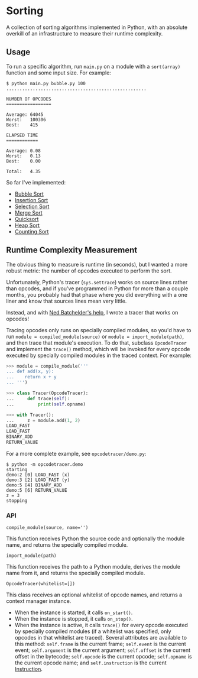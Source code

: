 # Sorting

A collection of sorting algorithms implemented in Python, with an absolute overkill of an infrastructure to
measure their runtime complexity.

## Usage

To run a specific algorithm, run ``main.py`` on a module with a ``sort(array)`` function and some input size.
For example:

```shell
$ python main.py bubble.py 100
.....................................................

NUMBER OF OPCODES
=================

Average: 64045
Worst:   100306
Best:    415

ELAPSED TIME
============

Average: 0.08
Worst:   0.13
Best:    0.00

Total:   4.35
```

So far I've implemented:

- [Bubble Sort](https://en.wikipedia.org/wiki/Bubble_sort)
- [Insertion Sort](https://en.wikipedia.org/wiki/Insertion_sort)
- [Selection Sort](https://en.wikipedia.org/wiki/Selection_sort)
- [Merge Sort](https://en.wikipedia.org/wiki/Merge_sort)
- [Quicksort](https://en.wikipedia.org/wiki/Quicksort)
- [Heap Sort](https://en.wikipedia.org/wiki/Heapsort)
- [Counting Sort](https://en.wikipedia.org/wiki/Counting_sort)

## Runtime Complexity Measurement

The obvious thing to measure is runtime (in seconds), but I wanted a more robust metric: the number of opcodes
executed to perform the sort.

Unfortunately, Python's tracer (``sys.settrace``) works on source lines rather than opcodes, and if you've programmed
in Python for more than a couple months, you probably had that phase where you did everything with a one liner and know
that sources lines mean very little.

Instead, and with [Ned Batchelder's help](https://nedbatchelder.com/blog/200804/wicked_hack_python_bytecode_tracing.html),
I wrote a tracer that works on opcodes! 

Tracing opcodes only runs on specially compiled modules, so you'd have to run ``module = compiled_module(source)``
or ``module = import_module(path)``, and then trace that module's execution. To do that, subclass ``OpcodeTracer``
and implement the ``trace()`` method, which will be invoked for every opcode executed by specially compiled modules
in the traced context. For example:

```python
>>> module = compile_module('''
... def add(x, y):
...    return x + y
... ''')

>>> class Tracer(OpcodeTracer):
...     def trace(self):
...         print(self.opname)

>>> with Tracer():
...     z = module.add(1, 2)
LOAD_FAST
LOAD_FAST
BINARY_ADD
RETURN_VALUE
```

For a more complete example, see ``opcodetracer/demo.py``:

```shell
$ python -m opcodetracer.demo
starting
demo:2 [0] LOAD_FAST (x)
demo:3 [2] LOAD_FAST (y)
demo:5 [4] BINARY_ADD
demo:5 [6] RETURN_VALUE
z = 3
stopping
```

### API

``compile_module(source, name='')``

This function receives Python the source code and optionally the module name, and returns the specially compiled module.

``import_module(path)``

This function receives the path to a Python module, derives the module name from it, and returns the specially compiled
module.

``OpcodeTracer(whitelist=[])``

This class receives an optional whitelist of opcode names, and returns a context manager instance.
- When the instance is started, it calls ``on_start()``.
- When the instance is stopped, it calls ``on_stop()``.
- When the instance is active, it calls ``trace()`` for every opcode executed by specially compiled modules (if a
  whitelist was specified, only opcodes in that whitelist are traced). Several attributes are available to this
  method: ``self.frame`` is the current frame; ``self.event`` is the current event; ``self.argument`` is the current
  argument; ``self.offset`` is the current offset in the bytecode; ``self.opcode`` is the current opcode;
  ``self.opname`` is the current opcode name; and ``self.instruction`` is the current
  [Instruction](https://docs.python.org/3/library/dis.html#dis.Instruction).
